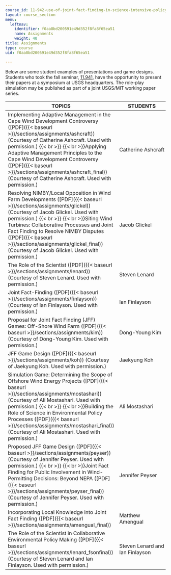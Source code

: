 ```yaml
---
course_id: 11-942-use-of-joint-fact-finding-in-science-intensive-policy-disputes-part-ii-spring-2004
layout: course_section
menu:
  leftnav:
    identifier: f0aa8bd200591e49d352f8fa8f65ea51
    name: Assignments
    weight: 40
title: Assignments
type: course
uid: f0aa8bd200591e49d352f8fa8f65ea51

---
```


Below are some student examples of presentations and game designs. Students who took the fall seminar, [11.941](/courses/11-941-use-of-joint-fact-finding-in-science-intensive-policy-disputes-part-i-fall-2003), have the opportunity to present their papers at a symposium at USGS headquarters. The role-play simulation may be published as part of a joint USGS/MIT working paper series.

| TOPICS | STUDENTS |
| --- | --- |
| Implementing Adaptive Management in the Cape Wind Development Controversy ([PDF]({{< baseurl >}}/sections/assignments/ashcraft)) (Courtesy of Catherine Ashcraft. Used with permission.)  {{< br >}}  {{< br >}}Applying Adaptive Management Principles to the Cape Wind Development Controversy ([PDF]({{< baseurl >}}/sections/assignments/ashcraft_final)) (Courtesy of Catherine Ashcraft. Used with permission.) | Catherine Ashcraft |
| Resolving NIMBY/Local Opposition in Wind Farm Developments ([PDF]({{< baseurl >}}/sections/assignments/glickel)) (Courtesy of Jacob Glickel. Used with permission.)  {{< br >}}  {{< br >}}Siting Wind Turbines: Collaborative Processes and Joint Fact Finding to Resolve NIMBY Disputes ([PDF]({{< baseurl >}}/sections/assignments/glickel_final)) (Courtesy of Jacob Glickel. Used with permission.) | Jacob Glickel |
| The Role of the Scientist ([PDF]({{< baseurl >}}/sections/assignments/lenard)) (Courtesy of Steven Lenard. Used with permission.) | Steven Lenard |
| Joint Fact-Finding ([PDF]({{< baseurl >}}/sections/assignments/finlayson)) (Courtesy of Ian Finlayson. Used with permission.) | Ian Finlayson |
| Proposal for Joint Fact Finding (JFF) Games: Off-Shore Wind Farm ([PDF]({{< baseurl >}}/sections/assignments/kim)) (Courtesy of Dong-Young Kim. Used with permission.) | Dong-Young Kim |
| JFF Game Design ([PDF]({{< baseurl >}}/sections/assignments/koh)) (Courtesy of Jaekyung Koh. Used with permission.) | Jaekyung Koh |
| Simulation Game: Determining the Scope of Offshore Wind Energy Projects ([PDF]({{< baseurl >}}/sections/assignments/mostashari)) (Courtesy of Ali Mostashari. Used with permission.)  {{< br >}}  {{< br >}}Building the Role of Science in Environmental Policy Processes ([PDF]({{< baseurl >}}/sections/assignments/mostashari_final)) (Courtesy of Ali Mostashari. Used with permission.) | Ali Mostashari |
| Proposed JFF Game Design ([PDF]({{< baseurl >}}/sections/assignments/peyser)) (Courtesy of Jennifer Peyser. Used with permission.)  {{< br >}}  {{< br >}}Joint Fact Finding for Public Involvement in Wind-Permitting Decisions: Beyond NEPA ([PDF]({{< baseurl >}}/sections/assignments/peyser_final)) (Courtesy of Jennifer Peyser. Used with permission.) | Jennifer Peyser |
| Incorporating Local Knowledge into Joint Fact Finding ([PDF]({{< baseurl >}}/sections/assignments/amengual_final)) | Matthew Amengual |
| The Role of the Scientist in Collaborative Environmental Policy Making ([PDF]({{< baseurl >}}/sections/assignments/lenard_fsonfinal)) (Courtesy of Steven Lenard and Ian Finlayson. Used with permission.) | Steven Lenard and Ian Finlayson